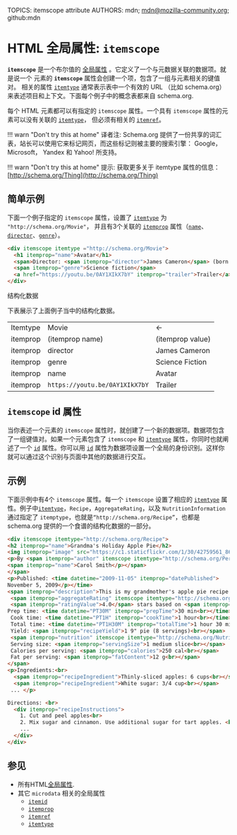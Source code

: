 TOPICS: itemscope attribute
AUTHORS: mdn; mdn@mozilla-community.org; github:mdn

# HTML 全局属性: `itemscope`

**`itemscope`** 是一个布尔值的 [全局属性](/zh-hans/webfrontend/HTML_Global_Attributes) 。它定义了一个与元数据关联的数据项。就是说一个
元素的 **`itemscope`** 属性会创建一个项，包含了一组与元素相关的键值对。 相关的属性 [`itemtype`](/zh-hans/webfrontend/itemtype_attribute)
通常表示表中一个有效的 URL （比如 schema.org） 来表述项目和上下文。下面每个例子中的概念表都来自 schema.org.

每个 HTML 元素都可以有指定的 `itemscope` 属性。一个具有 `itemscope` 属性的元素可以没有关联的 [`itemtype`](/zh-hans/webfrontend/itemtype_attribute)，
但必须有相关的 [`itemref`](/zh-hans/webfrontend/itemref_attribute)。

!!! warn "Don't try this at home"
    译者注: Schema.org 提供了一份共享的词汇表，站长可以使用它来标记网页，而这些标记则被主要的搜索引擎： Google， Microsoft， Yandex 和 Yahoo! 所支持。

!!! warn "Don't try this at home"
    提示: 获取更多关于 itemtype 属性的信息：[http://schema.org/Thing](http://schema.org/Thing)

## 简单示例

下面一个例子指定的 `itemscope` 属性，设置了 [`itemtype`](/zh-hans/webfrontend/itemtype_attribute) 为
`"http://schema.org/Movie"`， 并且有3个关联的 [`itemprop`](/zh-hans/webfrontend/itemprop_attribute) 属性（[`name`](/zh-hans/webfrontend/name)、[`director`](/zh-hans/webfrontend/director)、[`genre`](/zh-hans/webfrontend/genre)）。

```html
<div itemscope itemtype ="http://schema.org/Movie">
  <h1 itemprop="name">Avatar</h1>
  <span>Director: <span itemprop="director">James Cameron</span> (born August 16, 1954)</span>
  <span itemprop="genre">Science fiction</span>
  <a href="https://youtu.be/0AY1XIkX7bY" itemprop="trailer">Trailer</a>
</div>
```

结构化数据

下表展示了上面例子当中的结构化数据。

|  |  |  |
| :--- | :--- | :--- |
| Itemtype | Movie | <- |
| itemprop | (itemprop name) | (itemprop value) |
| itemprop | director | James Cameron |
| itemprop | genre | Science Fiction |
| itemprop | name | Avatar |
| itemprop | `https://youtu.be/0AY1XIkX7bY` | Trailer |

## `itemscope` id 属性

当你表述一个元素的 `itemscope` 属性时，就创建了一个新的数据项。数据项包含了一组键值对。如果一个元素包含了 `itemscope` 和 [`itemtype`](/zh-hans/webfrontend/itemtype_attribute)
属性，你同时也就阐述了一个 [`id`](/zh-hans/webfrontend/id_attribute.md) 属性。你可以用 [`id`](/zh-hans/webfrontend/id_attribute.md)
属性为数据项设置一个全局的身份识别。这样你就可以通过这个识别与页面中其他的数据进行交互。

## 示例

下面示例中有4个 `itemscope` 属性。每一个 `itemscope` 设置了相应的 [`itemtype`](/zh-hans/webfrontend/itemtype_attribute)
属性。例子中[`itemtype`](/zh-hans/webfrontend/itemtype_attribute)，`Recipe`，`AggregateRating`，以及
`NutritionInformation` 通过指定了 `itemptype`，也就是`“http://schema.org/Recipe”`，也都是 schema.org 提供的一个食谱的结构化数据的一部分。

```html
<div itemscope itemtype="http://schema.org/Recipe">
<h2 itemprop="name">Grandma's Holiday Apple Pie</h2>
<img itemprop="image" src="https://c1.staticflickr.com/1/30/42759561_8631e2f905_n.jpg" width="50" height="50"/>
<p>By <span itemprop="author" itemscope itemtype="http://schema.org/Person">
<span itemprop="name">Carol Smith</p></span>
</span>
<p>Published: <time datetime="2009-11-05" itemprop="datePublished">
November 5, 2009</p></time>
<span itemprop="description">This is my grandmother's apple pie recipe. I like to add a dash of nutmeg.<br></span>
 <span itemprop="aggregateRating" itemscope itemtype="http://schema.org/AggregateRating">
 <span itemprop="ratingValue">4.0</span> stars based on <span itemprop="reviewCount">35</span> reviews<br></span>
Prep time: <time datetime="PT30M" itemprop="prepTime">30 min<br></time>
 Cook time: <time datetime="PT1H" itemprop="cookTime">1 hour<br></time>
 Total time: <time datetime="PT1H30M" itemprop="totalTime">1 hour 30 min<br></time>
 Yield: <span itemprop="recipeYield">1 9" pie (8 servings)<br></span>
 <span itemprop="nutrition" itemscope itemtype="http://schema.org/NutritionInformation">
 Serving size: <span itemprop="servingSize">1 medium slice<br></span>
 Calories per serving: <span itemprop="calories">250 cal<br></span>
 Fat per serving: <span itemprop="fatContent">12 g<br></span>
</span>
<p>Ingredients:<br>
  <span itemprop="recipeIngredient">Thinly-sliced apples: 6 cups<br></span>
  <span itemprop="recipeIngredient">White sugar: 3/4 cup<br></span>
 ... </p>

Directions: <br>
  <div itemprop="recipeInstructions">
    1. Cut and peel apples<br>
    2. Mix sugar and cinnamon. Use additional sugar for tart apples. <br>
    ...
  </div>
</div>
```

## 参见

- 所有HTML[全局属性](/zh-hans/webfrontend/HTML_Global_Attributes).
- 其它 `microdata` 相关的全局属性
  - [`itemid`](/zh-hans/webfrontend/itemid_attribute)
  - [`itemprop`](/zh-hans/webfrontend/itemprop_attribute)
  - [`itemref`](/zh-hans/webfrontend/itemref_attribute)
  - [`itemtype`](/zh-hans/webfrontend/itemtype_attribute)

